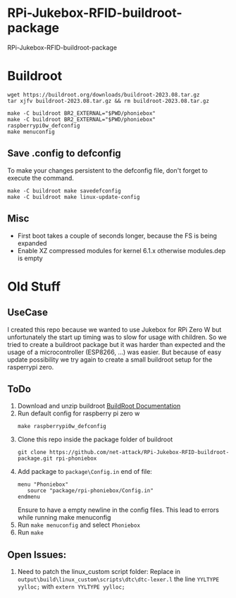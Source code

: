 # RPi-Jukebox-RFID-buildroot-package
RPi-Jukebox-RFID-buildroot-package

# Buildroot

```
wget https://buildroot.org/downloads/buildroot-2023.08.tar.gz
tar xjfv buildroot-2023.08.tar.gz && rm buildroot-2023.08.tar.gz

make -C buildroot BR2_EXTERNAL="$PWD/phoniebox"
make -C buildroot BR2_EXTERNAL="$PWD/phoniebox" raspberrypi0w_defconfig
make menuconfig
```

## Save .config to defconfig

To make your changes persistent to the defconfig file, don't forget to execute the command.

```
make -C buildroot make savedefconfig
make -C buildroot make linux-update-config
```

## Misc

* First boot takes a couple of seconds longer, because the FS is being expanded
* Enable XZ compressed modules for kernel 6.1.x otherwise modules.dep is empty



# Old Stuff

## UseCase
I created this repo because we wanted to use Jukebox for RPi Zero W but unfortunately the start up timing was to slow for usage with children.
So we tried to create a buildroot package but it was harder than expected and the usage of a microcontroller (ESP8266, ...) was easier.
But because of easy update possibility we try again to create a small buildroot setup for the rasperrypi zero.

## ToDo
1. Download and unzip buildroot 
   [BuildRoot Documentation](https://buildroot.org/downloads/manual/manual.html)
1. Run default config for raspberry pi zero w
   ```
   make raspberrypi0w_defconfig
   ```
1. Clone this repo inside the package folder of buildroot
   ```
   git clone https://github.com/net-attack/RPi-Jukebox-RFID-buildroot-package.git rpi-phoniebox
   ```
1. Add package to `package\Config.in` end of file:
   ```
   menu "Phoniebox"
      source "package/rpi-phoniebox/Config.in"
   endmenu
   ```
   Ensure to have a empty newline in the config files. 
   This lead to errors while running make menuconfig
1. Run `make menuconfig` and select `Phoniebox` 
1. Run `make`





## Open Issues:
1. Need to patch the linux_custom script folder:
   Replace in `output\build\linux_custom\scripts\dtc\dtc-lexer.l` the line `YYLTYPE yylloc;` with `extern YYLTYPE yylloc;`
